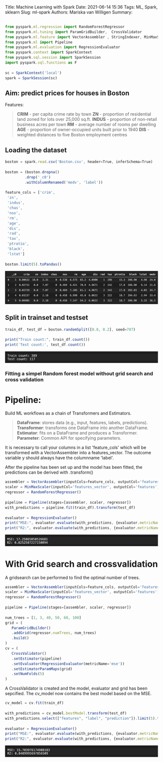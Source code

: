 Title: Machine Learning with Spark
Date: 2021-06-14 15:36
Tags: ML, Spark, sklearn
Slug: ml-spark
Authors: Mariska van Willigen
Summary:


``` js

from pyspark.ml.regression import RandomForestRegressor
from pyspark.ml.tuning import ParamGridBuilder,  CrossValidator
from pyspark.ml.feature import VectorAssembler , StringIndexer, MinMaxScaler
from pyspark.ml import Pipeline
from pyspark.ml.evaluation import RegressionEvaluator
from pyspark.context import SparkContext
from pyspark.sql.session import SparkSession
import pyspark.sql.functions as F

sc = SparkContext('local')
spark = SparkSession(sc)
```

## Aim: predict prices for houses in Boston

Features:
> **CRIM** - per capita crime rate by town
> **ZN** - proportion of residential land zoned for lots over 25,000 sq.ft.
> **INDUS** - proportion of non-retail business acres per town
> **RM** - average number of rooms per dwelling
> **AGE** - proportion of owner-occupied units built prior to 1940
> **DIS** - weighted distances to five Boston employment centres

## Loading the dataset
```js
boston = spark.read.csv('Boston.csv', header=True, inferSchema=True)

boston = (boston.dropna()
         .drop('_c0')
         .withColumnRenamed('medv', 'label'))

feature_cols = ['crim',
 'zn',
 'indus',
 'chas',
 'nox',
 'rm',
 'age',
 'dis',
 'rad',
 'tax',
 'ptratio',
 'black',
 'lstat']

boston.limit(5).toPandas()
```
![](/images/mlspark/display.png)

## Split in trainset and testset
```js
train_df, test_df = boston.randomSplit([0.8, 0.2], seed=707)

print("Train count:", train_df.count())
print('Test count:', test_df.count())
```
![](/images/mlspark/counts.png)

### Fitting a simpel Random forest model without grid search and cross validation
# Pipeline:
Build ML workflows as a chain of Transformers and Estimators.

> **DataFrame**: stores data (e.g., input, features, labels, predictions).
> **Transformer**: transforms one DataFrame into another DataFrame.
> **Estimator**: fits on a DataFrame and produces a Transformer.
> **Parameter**: Common API for specifying parameters.

It is necessary to call your columns in a list 'feature_cols' which will be transformed with a VectorAssembler into a features_vector.
The outcome variable y should always have the columnname 'label'.

After the pipeline has been set up and the model has been fitted, the predictions can be derived with .transform()

```js
assembler = VectorAssembler(inputCols=feature_cols, outputCol='features_vector')
scaler = MinMaxScaler(inputCol='features_vector', outputCol='features')
regressor = RandomForestRegressor()

pipeline = Pipeline(stages=[assembler, scaler, regressor])
with_predictions = pipeline.fit(train_df).transform(test_df)

evaluator = RegressionEvaluator()
print("MSE:", evaluator.evaluate(with_predictions, {evaluator.metricName: "mse"}))
print("R2:", evaluator.evaluate(with_predictions, {evaluator.metricName: "r2"}))
```
![](/images/mlspark/withoutgrid.png)

# With Grid search and crossvalidation
A gridsearch can be performed to find the optimal number of trees.
```js
assembler = VectorAssembler(inputCols=feature_cols, outputCol='features_vector')
scaler = MinMaxScaler(inputCol='features_vector', outputCol='features')
regressor = RandomForestRegressor()

pipeline = Pipeline(stages=[assembler, scaler, regressor])

num_trees = [1, 3, 40, 50, 60, 100]
grid = (
   ParamGridBuilder()
   .addGrid(regressor.numTrees, num_trees)
   .build()
)
cv = (
   CrossValidator()
   .setEstimator(pipeline)
   .setEvaluator(RegressionEvaluator(metricName='mse'))
   .setEstimatorParamMaps(grid)
   .setNumFolds(5)
)
```
A CrossValidator is created and the model, evaluator and grid has been sepcified. The cv_model now contains the best model based on the MSE.
```js
cv_model = cv.fit(train_df)

with_predictions = cv_model.bestModel.transform(test_df)
with_predictions.select(["features", "label", "prediction"]).limit(5).toPandas()

evaluator = RegressionEvaluator()
print("MSE:", evaluator.evaluate(with_predictions, {evaluator.metricName: "mse"}))
print("R2:", evaluator.evaluate(with_predictions, {evaluator.metricName: "r2"}))
```
![](/images/mlspark/withgrid.png)

